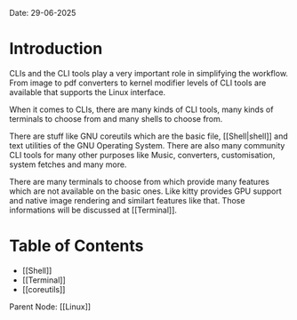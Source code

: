 Date: 29-06-2025
# Introduction

CLIs and the CLI tools play a very important role in simplifying the workflow. From image to pdf converters to kernel modifier levels of CLI tools are available that supports the Linux interface.

When it comes to CLIs, there are many kinds of CLI tools, many kinds of terminals to choose from and many shells to choose from.

There are stuff like GNU coreutils which are the basic file, [[Shell|shell]] and text utilities of the GNU Operating System. There are also many community CLI tools for many other purposes like Music, converters, customisation, system fetches and many more.

There are many terminals to choose from which provide many features which are not available on the basic ones. Like kitty provides GPU support and native image rendering and similart features like that. Those informations will be discussed at [[Terminal]].

# Table of Contents

- [[Shell]]
- [[Terminal]]
- [[coreutils]]


Parent Node: [[Linux]]
